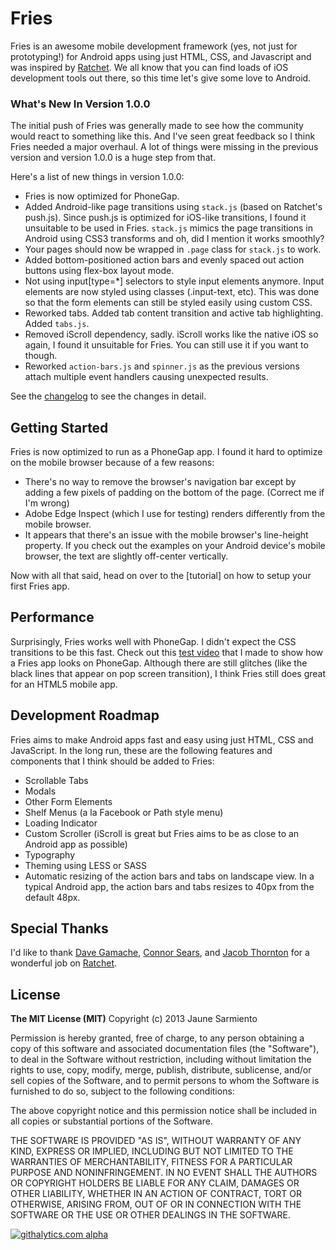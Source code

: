 # Fries

Fries is an awesome mobile development framework (yes, not just for prototyping!) 
for Android apps using just HTML, CSS, and Javascript and was inspired by [Ratchet].
We all know that you can find loads of iOS development tools out there, 
so this time let's give some love to Android.


### What's New In Version 1.0.0

The initial push of Fries was generally made to see how the community would react
to something like this. And I've seen great feedback so I think Fries needed a
major overhaul. A lot of things were missing in the previous version and
version 1.0.0 is a huge step from that.

Here's a list of new things in version 1.0.0:

* Fries is now optimized for PhoneGap.
* Added Android-like page transitions using `stack.js` (based on Ratchet's push.js).
Since push.js is optimized for iOS-like transitions, I found it unsuitable to be
used in Fries. `stack.js` mimics the page transitions in Android using CSS3 transforms
and oh, did I mention it works smoothly?
* Your pages should now be wrapped in `.page` class for `stack.js` to work.
* Added bottom-positioned action bars and evenly spaced out action buttons using flex-box layout mode.
* Not using input[type=*] selectors to style input elements anymore. Input elements 
are now styled using classes (.input-text, etc). This was done so that the form elements
can still be styled easily using custom CSS.
* Reworked tabs. Added tab content transition and active tab highlighting. Added `tabs.js`.
* Removed iScroll dependency, sadly. iScroll works like the native iOS so again, 
I found it unsuitable for Fries. You can still use it if you want to though.
* Reworked `action-bars.js` and `spinner.js` as the previous versions attach multiple
event handlers causing unexpected results.

See the [changelog] to see the changes in detail.


## Getting Started

Fries is now optimized to run as a PhoneGap app. I found it hard to optimize on the mobile
browser because of a few reasons:

* There's no way to remove the browser's navigation bar except by adding a few pixels
of padding on the bottom of the page. (Correct me if I'm wrong)
* Adobe Edge Inspect (which I use for testing) renders differently from the mobile
browser.
* It appears that there's an issue with the mobile browser's line-height property.
If you check out the examples on your Android device's mobile browser, the text are
slightly off-center vertically.

Now with all that said, head on over to the [tutorial] on how to setup your first
Fries app.


## Performance

Surprisingly, Fries works well with PhoneGap. I didn't expect the CSS transitions
to be this fast. Check out this [test video] that I made to show how a Fries app looks
on PhoneGap. Although there are still glitches (like the black lines that appear on
pop screen transition), I think Fries still does great for an HTML5 mobile app.


## Development Roadmap

Fries aims to make Android apps fast and easy using just HTML, CSS and JavaScript. 
In the long run, these are the following features and components that I think 
should be added to Fries:

* Scrollable Tabs
* Modals
* Other Form Elements
* Shelf Menus (a la Facebook or Path style menu)
* Loading Indicator
* Custom Scroller (iScroll is great but Fries aims to be as close to an Android app as possible)
* Typography
* Theming using LESS or SASS
* Automatic resizing of the action bars and tabs on landscape view. In a typical
Android app, the action bars and tabs resizes to 40px from the default 48px.


## Special Thanks

I'd like to thank [Dave Gamache], [Connor Sears], and [Jacob Thornton] for a wonderful job on [Ratchet].


## License

__The MIT License (MIT)__ Copyright (c) 2013 Jaune Sarmiento

Permission is hereby granted, free of charge, to any person obtaining a copy of this software and associated documentation files (the "Software"), to deal in the Software without restriction, including without limitation the rights to use, copy, modify, merge, publish, distribute, sublicense, and/or sell copies of the Software, and to permit persons to whom the Software is furnished to do so, subject to the following conditions:

The above copyright notice and this permission notice shall be included in all copies or substantial portions of the Software.

THE SOFTWARE IS PROVIDED "AS IS", WITHOUT WARRANTY OF ANY KIND, EXPRESS OR IMPLIED, INCLUDING BUT NOT LIMITED TO THE WARRANTIES OF MERCHANTABILITY, FITNESS FOR A PARTICULAR PURPOSE AND NONINFRINGEMENT. IN NO EVENT SHALL THE AUTHORS OR COPYRIGHT HOLDERS BE LIABLE FOR ANY CLAIM, DAMAGES OR OTHER LIABILITY, WHETHER IN AN ACTION OF CONTRACT, TORT OR OTHERWISE, ARISING FROM, OUT OF OR IN CONNECTION WITH THE SOFTWARE OR THE USE OR OTHER DEALINGS IN THE SOFTWARE.


[Ratchet]: http://maker.github.io/ratchet
[Jaune Sarmiento]: http://jaunesarmiento.me
[docs]: http://jaunesarmiento.me/fries
[Dave Gamache]: http://github.com/dhgamache
[Connor Sears]: http://github.com/connors
[Jacob Thornton]: http://github.com/fat
[Matteo Spinelli]: http://cubiq.org/
[changelog]: https://github.com/jaunesarmiento/fries/blob/wip-1.0.0/changelog.txt
[test video]: http://www.youtube.com/watch?v=BpcLDI6c9Cc

[![githalytics.com alpha](https://cruel-carlota.pagodabox.com/5442e4f5cc5951efb12361a41734c6d5 "githalytics.com")](http://githalytics.com/jaunesarmiento/fries)